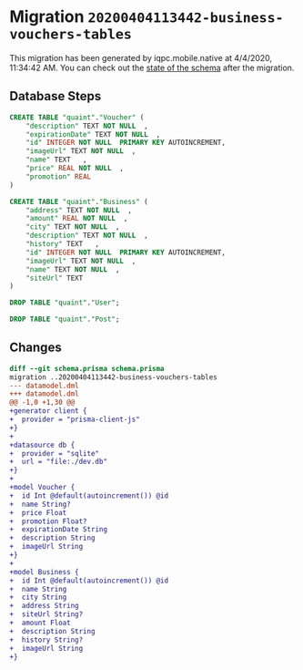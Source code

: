 # Migration `20200404113442-business-vouchers-tables`

This migration has been generated by iqpc.mobile.native at 4/4/2020, 11:34:42 AM.
You can check out the [state of the schema](./schema.prisma) after the migration.

## Database Steps

```sql
CREATE TABLE "quaint"."Voucher" (
    "description" TEXT NOT NULL  ,
    "expirationDate" TEXT NOT NULL  ,
    "id" INTEGER NOT NULL  PRIMARY KEY AUTOINCREMENT,
    "imageUrl" TEXT NOT NULL  ,
    "name" TEXT   ,
    "price" REAL NOT NULL  ,
    "promotion" REAL   
) 

CREATE TABLE "quaint"."Business" (
    "address" TEXT NOT NULL  ,
    "amount" REAL NOT NULL  ,
    "city" TEXT NOT NULL  ,
    "description" TEXT NOT NULL  ,
    "history" TEXT   ,
    "id" INTEGER NOT NULL  PRIMARY KEY AUTOINCREMENT,
    "imageUrl" TEXT NOT NULL  ,
    "name" TEXT NOT NULL  ,
    "siteUrl" TEXT   
) 

DROP TABLE "quaint"."User";

DROP TABLE "quaint"."Post";
```

## Changes

```diff
diff --git schema.prisma schema.prisma
migration ..20200404113442-business-vouchers-tables
--- datamodel.dml
+++ datamodel.dml
@@ -1,0 +1,30 @@
+generator client {
+  provider = "prisma-client-js"
+}
+
+datasource db {
+  provider = "sqlite"
+  url = "file:./dev.db"
+}
+
+model Voucher {
+  id Int @default(autoincrement()) @id
+  name String?
+  price Float
+  promotion Float?
+  expirationDate String
+  description String
+  imageUrl String
+}
+
+model Business {
+  id Int @default(autoincrement()) @id
+  name String
+  city String
+  address String
+  siteUrl String?
+  amount Float
+  description String
+  history String?
+  imageUrl String
+}
```


